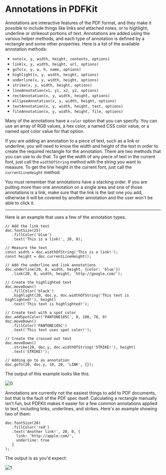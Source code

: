 # Annotations in PDFKit

Annotations are interactive features of the PDF format, and they make it
possible to include things like links and attached notes, or to highlight,
underline or strikeout portions of text. Annotations are added using the
various helper methods, and each type of annotation is defined by a rectangle
and some other properties. Here is a list of the available annotation methods:

* `note(x, y, width, height, contents, options)`
* `link(x, y, width, height, url, options)`
* `goTo(x, y, w, h, name, options)`
* `highlight(x, y, width, height, options)`
* `underline(x, y, width, height, options)`
* `strike(x, y, width, height, options)`
* `lineAnnotation(x1, y1, x2, y2, options)`
* `rectAnnotation(x, y, width, height, options)`
* `ellipseAnnotation(x, y, width, height, options)`
* `textAnnotation(x, y, width, height, text, options)`
* `fileAnnotation(x, y, width, height, file, options)`

Many of the annotations have a `color` option that you can specify. You can
use an array of RGB values, a hex color, a named CSS color value, or a named
spot color value for that option.

If you are adding an annotation to a piece of text, such as a link or
underline, you will need to know the width and height of the text in order to
create the required rectangle for the annotation. There are two methods that
you can use to do that. To get the width of any piece of text in the current
font, just call the `widthOfString` method with the string you want to
measure. To get the line height in the current font, just call the
`currentLineHeight` method.

You must remember that annotations have a stacking order. If you are putting
more than one annotation on a single area and one of those annotations is a
link, make sure that the link is the last one you add, otherwise it will be
covered by another annotation and the user won't be able to click it.

* * *

Here is an example that uses a few of the annotation types.

    // Add the link text
    doc.fontSize(25)
       .fillColor('blue')
       .text('This is a link!', 20, 0);

    // Measure the text
    const width = doc.widthOfString('This is a link!');
    const height = doc.currentLineHeight();

    // Add the underline and link annotations
    doc.underline(20, 0, width, height, {color: 'blue'})
       .link(20, 0, width, height, 'http://google.com/');

    // Create the highlighted text
    doc.moveDown()
       .fillColor('black')
       .highlight(20, doc.y, doc.widthOfString('This text is highlighted!'), height)
       .text('This text is highlighted!');

    // Create text with a spot color
    doc.addSpotColor('PANTONE185C', 0, 100, 78, 9)
    doc.moveDown()
       .fillColor('PANTONE185C')
       .text('This text uses spot color!');

    // Create the crossed out text
    doc.moveDown()
       .strike(20, doc.y, doc.widthOfString('STRIKE!'), height)
       .text('STRIKE!');

    // Adding go to as annotation
    doc.goTo(20, doc.y, 10, 20, 'LINK', {});

The output of this example looks like this.

![0](images/annotations.png)

Annotations are currently not the easiest things to add to PDF documents, but
that is the fault of the PDF spec itself. Calculating a rectangle manually isn't
fun, but PDFKit makes it easier for a few common annotations applied to text, including
links, underlines, and strikes.  Here's an example showing two of them:

    doc.fontSize(20)
       .fillColor('red')
       .text('Another link!', 20, 0, {
         link: 'http://apple.com/',
         underline: true
       }
    );

The output is as you'd expect:

![1]()
